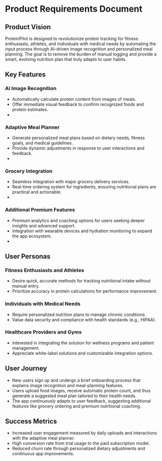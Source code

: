 # Product Requirements Document

## Product Vision
ProteinPilot is designed to revolutionize protein tracking for fitness enthusiasts, athletes, and individuals with medical needs by automating the input process through AI-driven image recognition and personalized meal planning. The goal is to remove the burden of manual logging and provide a smart, evolving nutrition plan that truly adapts to user habits.

## Key Features

### AI Image Recognition
- Automatically calculate protein content from images of meals.
- Offer immediate visual feedback to confirm recognized foods and protein estimates.
- <Add detailed error handling and override features for misrecognized images>

### Adaptive Meal Planner
- Generate personalized meal plans based on dietary needs, fitness goals, and medical guidelines.
- Provide dynamic adjustments in response to user interactions and feedback.
- <Add case study examples showing adaptive changes over time>

### Grocery Integration
- Seamless integration with major grocery delivery services.
- Real-time ordering system for ingredients, ensuring nutritional plans are practical and actionable.
- <Add details regarding API authentication flow for grocery partner integrations>

### Additional Premium Features
- Premium analytics and coaching options for users seeking deeper insights and advanced support.
- Integration with wearable devices and hydration monitoring to expand the app ecosystem.
- <Add user interface prototypes for premium feature dashboard>

## User Personas

### Fitness Enthusiasts and Athletes
- Desire quick, accurate methods for tracking nutritional intake without manual entry.
- Prioritize accuracy in protein calculations for performance improvement.

### Individuals with Medical Needs
- Require personalized nutrition plans to manage chronic conditions.
- Value data security and compliance with health standards (e.g., HIPAA).

### Healthcare Providers and Gyms
- Interested in integrating the solution for wellness programs and patient management.
- Appreciate white-label solutions and customizable integration options.

## User Journey
- New users sign up and undergo a brief onboarding process that explains image recognition and meal-planning features.
- Users upload food images, receive automatic protein count, and thus generate a suggested meal plan tailored to their health needs.
- The app continuously adapts to user feedback, suggesting additional features like grocery ordering and premium nutritional coaching.

## Success Metrics
- Increased user engagement measured by daily uploads and interactions with the adaptive meal planner.
- High conversion rate from trial usage to the paid subscription model.
- Reduced churn rate through personalized dietary adjustments and continuous app improvements.
